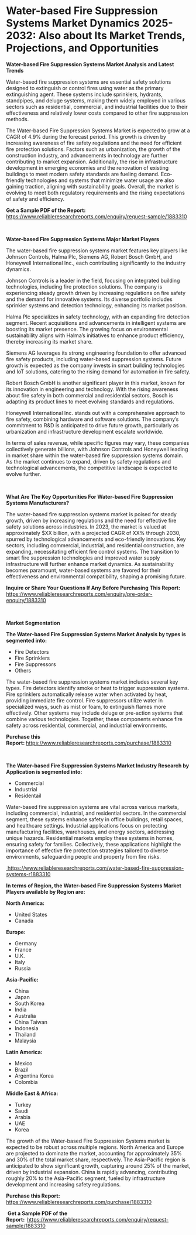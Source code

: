 <p><h1>Water-based Fire Suppression Systems Market Dynamics 2025-2032: Also about Its Market Trends, Projections, and Opportunities</h1></p><p><strong>Water-based Fire Suppression Systems Market Analysis and Latest Trends</strong></p>
<p><p>Water-based fire suppression systems are essential safety solutions designed to extinguish or control fires using water as the primary extinguishing agent. These systems include sprinklers, hydrants, standpipes, and deluge systems, making them widely employed in various sectors such as residential, commercial, and industrial facilities due to their effectiveness and relatively lower costs compared to other fire suppression methods.</p><p>The Water-based Fire Suppression Systems Market is expected to grow at a CAGR of 4.9% during the forecast period. This growth is driven by increasing awareness of fire safety regulations and the need for efficient fire protection solutions. Factors such as urbanization, the growth of the construction industry, and advancements in technology are further contributing to market expansion. Additionally, the rise in infrastructure development in emerging economies and the renovation of existing buildings to meet modern safety standards are fueling demand. Eco-friendly technologies and systems that minimize water usage are also gaining traction, aligning with sustainability goals. Overall, the market is evolving to meet both regulatory requirements and the rising expectations of safety and efficiency.</p></p>
<p><strong>Get a Sample PDF of the Report:&nbsp;</strong> <a href="https://www.reliableresearchreports.com/enquiry/request-sample/1883310?utm_campaign=2662&utm_medium=2&utm_source=Github&utm_content=ia&utm_term=12042025&utm_id=water-based-fire-suppression-systems">https://www.reliableresearchreports.com/enquiry/request-sample/1883310</a></p>
<p>&nbsp;</p>
<p><strong>Water-based Fire Suppression Systems Major Market Players</strong></p>
<p><p>The water-based fire suppression systems market features key players like Johnson Controls, Halma Plc, Siemens AG, Robert Bosch GmbH, and Honeywell International Inc., each contributing significantly to the industry dynamics. </p><p>Johnson Controls is a leader in the field, focusing on integrated building technologies, including fire protection solutions. The company is experiencing steady growth driven by increasing regulations on fire safety and the demand for innovative systems. Its diverse portfolio includes sprinkler systems and detection technology, enhancing its market position.</p><p>Halma Plc specializes in safety technology, with an expanding fire detection segment. Recent acquisitions and advancements in intelligent systems are boosting its market presence. The growing focus on environmental sustainability aligns with Halma’s initiatives to enhance product efficiency, thereby increasing its market share.</p><p>Siemens AG leverages its strong engineering foundation to offer advanced fire safety products, including water-based suppression systems. Future growth is expected as the company invests in smart building technologies and IoT solutions, catering to the rising demand for automation in fire safety.</p><p>Robert Bosch GmbH is another significant player in this market, known for its innovation in engineering and technology. With the rising awareness about fire safety in both commercial and residential sectors, Bosch is adapting its product lines to meet evolving standards and regulations.</p><p>Honeywell International Inc. stands out with a comprehensive approach to fire safety, combining hardware and software solutions. The company’s commitment to R&D is anticipated to drive future growth, particularly as urbanization and infrastructure development escalate worldwide.</p><p>In terms of sales revenue, while specific figures may vary, these companies collectively generate billions, with Johnson Controls and Honeywell leading in market share within the water-based fire suppression systems domain. As the market continues to expand, driven by safety regulations and technological advancements, the competitive landscape is expected to evolve further.</p></p>
<p>&nbsp;</p>
<p><strong>What Are The Key Opportunities For Water-based Fire Suppression Systems Manufacturers?</strong></p>
<p><p>The water-based fire suppression systems market is poised for steady growth, driven by increasing regulations and the need for effective fire safety solutions across industries. In 2023, the market is valued at approximately $XX billion, with a projected CAGR of XX% through 2030, spurred by technological advancements and eco-friendly innovations. Key sectors, including commercial, industrial, and residential construction, are expanding, necessitating efficient fire control systems. The transition to smart fire suppression technologies and improved water supply infrastructure will further enhance market dynamics. As sustainability becomes paramount, water-based systems are favored for their effectiveness and environmental compatibility, shaping a promising future.</p></p>
<p><strong>Inquire or Share Your Questions If Any Before Purchasing This Report:</strong> <a href="https://www.reliableresearchreports.com/enquiry/pre-order-enquiry/1883310?utm_campaign=2662&utm_medium=2&utm_source=Github&utm_content=ia&utm_term=12042025&utm_id=water-based-fire-suppression-systems">https://www.reliableresearchreports.com/enquiry/pre-order-enquiry/1883310</a></p>
<p>&nbsp;</p>
<p><strong>Market Segmentation</strong></p>
<p><strong>The Water-based Fire Suppression Systems Market Analysis by types is segmented into:</strong></p>
<p><ul><li>Fire Detectors</li><li>Fire Sprinklers</li><li>Fire Suppressors</li><li>Others</li></ul></p>
<p><p>The water-based fire suppression systems market includes several key types. Fire detectors identify smoke or heat to trigger suppression systems. Fire sprinklers automatically release water when activated by heat, providing immediate fire control. Fire suppressors utilize water in specialized ways, such as mist or foam, to extinguish flames more effectively. Other systems may include deluge or pre-action systems that combine various technologies. Together, these components enhance fire safety across residential, commercial, and industrial environments.</p></p>
<p><strong>Purchase this Report:&nbsp;</strong><a href="https://www.reliableresearchreports.com/purchase/1883310?utm_campaign=2662&utm_medium=2&utm_source=Github&utm_content=ia&utm_term=12042025&utm_id=water-based-fire-suppression-systems">https://www.reliableresearchreports.com/purchase/1883310</a></p>
<p>&nbsp;</p>
<p><strong>The Water-based Fire Suppression Systems Market Industry Research by Application is segmented into:</strong></p>
<p><ul><li>Commercial</li><li>Industrial</li><li>Residentail</li></ul></p>
<p><p>Water-based fire suppression systems are vital across various markets, including commercial, industrial, and residential sectors. In the commercial segment, these systems enhance safety in office buildings, retail spaces, and healthcare settings. Industrial applications focus on protecting manufacturing facilities, warehouses, and energy sectors, addressing unique hazards. Residential markets employ these systems in homes, ensuring safety for families. Collectively, these applications highlight the importance of effective fire protection strategies tailored to diverse environments, safeguarding people and property from fire risks.</p></p>
<p><a href="https://www.reliableresearchreports.com/water-based-fire-suppression-systems-r1883310?utm_campaign=2662&utm_medium=2&utm_source=Github&utm_content=ia&utm_term=12042025&utm_id=water-based-fire-suppression-systems">&nbsp;https://www.reliableresearchreports.com/water-based-fire-suppression-systems-r1883310</a></p>
<p><strong>In terms of Region, the Water-based Fire Suppression Systems Market Players available by Region are:</strong></p>
<p>
    <p> <strong> North America: </strong>
        <ul>
            <li>United States</li>
            <li>Canada</li>
        </ul>
        </p> 
    <p> <strong> Europe: </strong>
        <ul>
            <li>Germany</li>
            <li>France</li>
            <li>U.K.</li>
            <li>Italy</li>
            <li>Russia</li>
        </ul>
        </p> 
    <p> <strong> Asia-Pacific: </strong>
        <ul>
            <li>China</li>
            <li>Japan</li>
            <li>South Korea</li>
            <li>India</li>
            <li>Australia</li>
            <li>China Taiwan</li>
            <li>Indonesia</li>
            <li>Thailand</li>
            <li>Malaysia</li>
        </ul>
        </p> 
    <p> <strong> Latin America: </strong>
        <ul>
            <li>Mexico</li>
            <li>Brazil</li>
            <li>Argentina Korea</li>
            <li>Colombia</li>
        </ul>
        </p> 
    <p> <strong> Middle East & Africa: </strong>
        <ul>
            <li>Turkey</li>
            <li>Saudi</li>
            <li>Arabia</li>
            <li>UAE</li>
            <li>Korea</li>
        </ul>
    </p>
    </p>
<p><p>The growth of the Water-based Fire Suppression Systems market is expected to be robust across multiple regions. North America and Europe are projected to dominate the market, accounting for approximately 35% and 30% of the total market share, respectively. The Asia-Pacific region is anticipated to show significant growth, capturing around 25% of the market, driven by industrial expansion. China is rapidly advancing, contributing roughly 20% to the Asia-Pacific segment, fueled by infrastructure development and increasing safety regulations.</p></p>
<p><strong>Purchase this Report: </strong><a href="https://www.reliableresearchreports.com/purchase/1883310?utm_campaign=2662&utm_medium=2&utm_source=Github&utm_content=ia&utm_term=12042025&utm_id=water-based-fire-suppression-systems">https://www.reliableresearchreports.com/purchase/1883310</a></p>
<p>&nbsp;<strong>Get a Sample PDF of the Report:&nbsp;&nbsp;</strong><a href="https://www.reliableresearchreports.com/enquiry/request-sample/1883310?utm_campaign=2662&utm_medium=2&utm_source=Github&utm_content=ia&utm_term=12042025&utm_id=water-based-fire-suppression-systems">https://www.reliableresearchreports.com/enquiry/request-sample/1883310</a></p>
<p><strong></strong></p>
<p><p></p><p></p><p></p></p>
